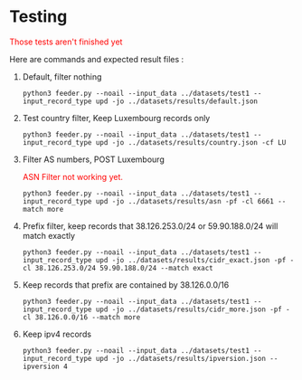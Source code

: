 # Testing

<span style="color:red"> Those tests aren't finished yet </span>

Here are commands and expected result files :

1. Default, filter nothing

    ```shell
    python3 feeder.py --noail --input_data ../datasets/test1 --input_record_type upd -jo ../datasets/results/default.json
    ```

2. Test country filter, Keep Luxembourg records only

    ```shell
    python3 feeder.py --noail --input_data ../datasets/test1 --input_record_type upd -jo ../datasets/results/country.json -cf LU
    ```

3. Filter AS numbers, POST Luxembourg

    <span style="color:red"> ASN Filter not working yet. </span>

    ```shell
    python3 feeder.py --noail --input_data ../datasets/test1 --input_record_type upd -jo ../datasets/results/asn -pf -cl 6661 --match more
    ```

4. Prefix filter, keep records that 38.126.253.0/24 or 59.90.188.0/24 will match exactly

    ```shell
    python3 feeder.py --noail --input_data ../datasets/test1 --input_record_type upd -jo ../datasets/results/cidr_exact.json -pf -cl 38.126.253.0/24 59.90.188.0/24 --match exact
    ```

5. Keep records that prefix are contained by 38.126.0.0/16

    ```shell
    python3 feeder.py --noail --input_data ../datasets/test1 --input_record_type upd -jo ../datasets/results/cidr_more.json -pf -cl 38.126.0.0/16 --match more
    ```

6. Keep ipv4 records

    ```shell
    python3 feeder.py --noail --input_data ../datasets/test1 --input_record_type upd -jo ../datasets/results/ipversion.json --ipversion 4
    ```
